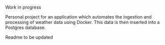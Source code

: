Work in progress

Personal project for an application which automates the ingestion and processing of weather data using Docker. This data is then inserted into a Postgres database.

Readme to be updated